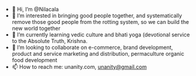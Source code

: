 - 👋 Hi, I’m @Nilacala
- 👀 I’m interested in bringing good people together, and systematically remove those good people from the rotting system, so we can build the new world together
- 🌱 I’m currently learning vedic culture and bhati yoga (devotional service to the Absolute Truth, Krishna.
- 💞️ I’m looking to collaborate on e-commerce, brand development, product and service marketing and distribution, permaculture organic food development
- 📫 How to reach me: unanity.com, unanity@gmail.com

<!---
Nilacala/Nilacala is a ✨ special ✨ repository because its `README.md` (this file) appears on your GitHub profile.
You can click the Preview link to take a look at your changes.
--->
